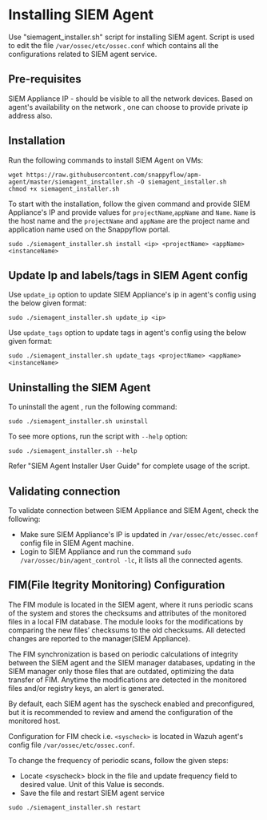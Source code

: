 # Installing SIEM Agent

Use "siemagent_installer.sh" script for installing SIEM agent. Script is used to edit the file `/var/ossec/etc/ossec.conf` which contains all the configurations related to SIEM agent service.

## Pre-requisites

SIEM Appliance IP - should be visible to all the network devices. Based on agent's availability on the network , one can choose to provide private ip address also.

## Installation

Run the following commands to install SIEM Agent on VMs:

```shell
wget https://raw.githubusercontent.com/snappyflow/apm-agent/master/siemagent_installer.sh -O siemagent_installer.sh
chmod +x siemagent_installer.sh
```

To start with the installation, follow the given command and provide SIEM Appliance's IP and provide values for `projectName`,`appName` and `Name`. `Name` is the host name and the `projectName` and `appName` are the project name and application name used on the Snappyflow portal.

```shell
sudo ./siemagent_installer.sh install <ip> <projectName> <appName> <instanceName>
```

## Update Ip and labels/tags in SIEM Agent config

Use `update_ip` option to update SIEM Appliance's ip in agent's config using the below given format:

```shell
sudo ./siemagent_installer.sh update_ip <ip>
```

Use `update_tags` option to update tags in agent's config using the below given format:

```shell
sudo ./siemagent_installer.sh update_tags <projectName> <appName> <instanceName>
```

## Uninstalling the SIEM Agent

To uninstall the agent , run the following command:
```shell
sudo ./siemagent_installer.sh uninstall
```

To see more options, run the script with `--help` option:
```shell
sudo ./siemagent_installer.sh --help
```
Refer "SIEM Agent Installer User Guide" for complete usage of the script.


## Validating connection

To validate connection between SIEM Appliance and SIEM Agent, check the following:
- Make sure SIEM Appliance's IP is updated in `/var/ossec/etc/ossec.conf` config file in SIEM Agent machine.
- Login to SIEM Appliance and run the command `sudo /var/ossec/bin/agent_control -lc`, it lists all the connected agents.

## FIM(File Itegrity Monitoring) Configuration

The FIM module is located in the SIEM agent, where it runs periodic scans of the system and stores the checksums and attributes of the monitored files in a local FIM database. The module looks for the modifications by comparing the new files’ checksums to the old checksums. All detected changes are reported to the manager(SIEM Appliance).

The FIM synchronization is based on periodic calculations of integrity between the SIEM agent and the SIEM manager databases, updating in the SIEM manager only those files that are outdated, optimizing the data transfer of FIM. Anytime the modifications are detected in the monitored files and/or registry keys, an alert is generated.

By default, each SIEM agent has the syscheck enabled and preconfigured, but it is recommended to review and amend the configuration of the monitored host.

Configuration for FIM check i.e. `<syscheck>` is located in Wazuh agent's config file `/var/ossec/etc/ossec.conf`. 

To change the frequency of periodic scans, follow the given steps: 
- Locate <syscheck\> block in the file and update frequency field to desired value. Unit of this Value is seconds. 
- Save the file and restart SIEM agent service
```shell
sudo ./siemagent_installer.sh restart
```

